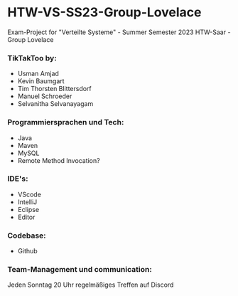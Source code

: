 # HTW-VS-SS23-Group-Lovelace
Exam-Project for "Verteilte Systeme" - Summer Semester 2023 HTW-Saar - Group Lovelace 

### TikTakToo by:
- Usman Amjad
- Kevin Baumgart
- Tim Thorsten Blittersdorf
- Manuel Schroeder
- Selvanitha Selvanayagam

### Programmiersprachen und Tech:
- Java ​
- Maven​
- MySQL​
- Remote Method Invocation? 

### IDE's:
- VScode
- IntelliJ ​
- Eclipse​
- Editor

### Codebase​:
- Github

### Team-Management und communication:
Jeden Sonntag 20 Uhr regelmäßiges Treffen auf Discord
